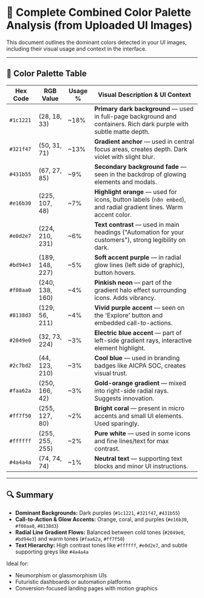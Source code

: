 
# 🎨 Complete Combined Color Palette Analysis (from Uploaded UI Images)

This document outlines the dominant colors detected in your UI images, including their visual usage and context in the interface.

---

## 🌈 Color Palette Table

| Hex Code | RGB Value         | Usage % | Visual Description & UI Context |
|----------|-------------------|---------|----------------------------------|
| `#1c1221` | (28, 18, 33)      | ~18%    | **Primary dark background** — used in full-page background and containers. Rich dark purple with subtle matte depth. |
| `#321f47` | (50, 31, 71)      | ~13%    | **Gradient anchor** — used in central focus areas, creates depth. Dark violet with slight blur. |
| `#431b55` | (67, 27, 85)      | ~9%     | **Secondary background fade** — seen in the backdrop of glowing elements and modals. |
| `#e16b30` | (225, 107, 48)    | ~7%     | **Highlight orange** — used for icons, button labels (`n8n embed`), and radial gradient lines. Warm accent color. |
| `#e0d2e7` | (224, 210, 231)   | ~6%     | **Text contrast** — used in main headings ("Automation for your customers"), strong legibility on dark. |
| `#bd94e3` | (189, 148, 227)   | ~5%     | **Soft accent purple** — in radial glow lines (left side of graphic), button hovers. |
| `#f08aa0` | (240, 138, 160)   | ~4%     | **Pinkish neon** — part of the gradient halo effect surrounding icons. Adds vibrancy. |
| `#8138d3` | (129, 56, 211)    | ~4%     | **Vivid purple accent** — seen on the 'Explore' button and embedded call-to-actions. |
| `#2049e0` | (32, 73, 224)     | ~3%     | **Electric blue accent** — part of left-side gradient rays, interactive element highlight. |
| `#2c7bd2` | (44, 123, 210)    | ~3%     | **Cool blue** — used in branding badges like AICPA SOC, creates visual trust. |
| `#faa62a` | (250, 166, 42)    | ~3%     | **Gold-orange gradient** — mixed into right-side radial rays. Suggests innovation. |
| `#ff7f50` | (255, 127, 80)    | ~2%     | **Bright coral** — present in micro accents and small UI elements. Used sparingly. |
| `#ffffff` | (255, 255, 255)   | ~2%     | **Pure white** — used in some icons and fine lines/text for max contrast. |
| `#4a4a4a` | (74, 74, 74)      | ~1%     | **Neutral text** — supporting text blocks and minor UI instructions. |

---

## 🔍 Summary

- **Dominant Backgrounds:** Dark purples (`#1c1221`, `#321f47`, `#431b55`)
- **Call-to-Action & Glow Accents:** Orange, coral, and purples (`#e16b30`, `#f08aa0`, `#8138d3`)
- **Radial Line Gradient Flows:** Balanced between cold tones (`#2049e0`, `#bd94e3`) and warm tones (`#faa62a`, `#ff7f50`)
- **Text Hierarchy:** High contrast tones like `#ffffff`, `#e0d2e7`, and subtle supporting greys like `#4a4a4a`

Ideal for:
- Neumorphism or glassmorphism UIs
- Futuristic dashboards or automation platforms
- Conversion-focused landing pages with motion graphics

